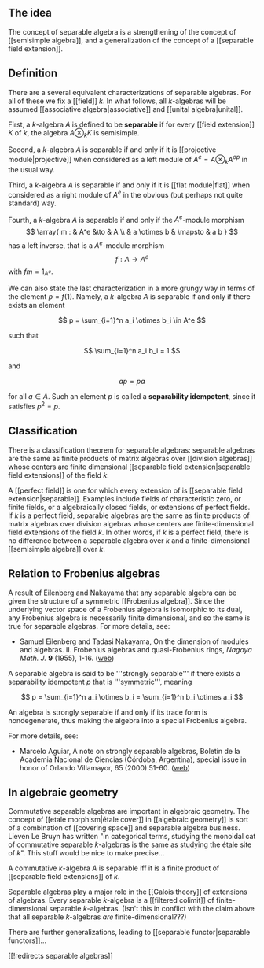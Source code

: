 ## The idea ##

The concept of separable algebra is a strengthening of the concept of [[semisimple algebra]], and a generalization of the concept of a [[separable field extension]].

## Definition ##

There are a several equivalent characterizations of separable algebras.  For all of these we fix a [[field]] $k$.  In what follows, all $k$-algebras will be assumed [[associative algebra|associative]] and [[unital algebra|unital]]. 

First, a $k$-algebra $A$ is defined to be **separable** if for every [[field extension]] $K$ of $k$, the algebra $A \otimes_k K$ is semisimple.

Second, a $k$-algebra $A$ is separable if and only if it is [[projective module|projective]] when considered as a left module of $A^e = A \otimes_k A^{op}$ in the usual way.

Third, a $k$-algebra $A$ is separable if and only if it is [[flat module|flat]] when considered as a right module of $A^e$ in the obvious (but perhaps not quite standard) way.  

Fourth, a $k$-algebra $A$ is separable if and only if the $A^e$-module morphism 
$$ \array{
m : & A^e &\to & A  \\
     & a \otimes b & \mapsto & a b 
}
$$
has a left inverse, that is a $A^e$-module morphism
$$  f: A \to  A^e  $$
with $f m = 1_{A^e}$.

We can also state the last characterization in a more grungy way in terms of the element $p = f(1)$.  Namely, a $k$-algebra $A$ is separable if and only if there exists an element 

$$ p = \sum_{i=1}^n a_i \otimes b_i  \in A^e $$

such that 

$$ \sum_{i=1}^n a_i b_i = 1 $$  

and 

$$ a p = p a $$

for all $a \in A$.  Such an element $p$ is called a **separability idempotent**, since it satisfies $p^2 = p$. 

## Classification ##

There is a classification theorem for separable algebras: separable algebras are the same as finite products of matrix algebras over [[division algebras]] whose centers are finite dimensional [[separable field extension|separable field extensions]] of the field $k$.  

A [[perfect field]] is one for which every extension of is [[separable field extension|separable]].  Examples include fields of characteristic zero, or finite fields, or a algebraically closed fields, or extensions of perfect fields.  If $k$ is a perfect field, separable algebras are the same as finite products of matrix algebras over division algebras whose centers are finite-dimensional field extensions of the field $k$.  In other words, if $k$ is a perfect field, there is no difference between a separable algebra over $k$ and a finite-dimensional [[semisimple algebra]] over $k$.

## Relation to Frobenius algebras ##

A result of Eilenberg and Nakayama that any separable algebra can be given the structure of a symmetric [[Frobenius algebra]].  Since the underlying vector space of a Frobenius algebra is isomorphic to its dual, any Frobenius algebra is necessarily finite dimensional, and so the same is true for separable algebras.  For more details, see:

* Samuel Eilenberg and Tadasi Nakayama, On the dimension of modules and algebras. II. Frobenius algebras and quasi-Frobenius rings, _Nagoya Math. J._ **9** (1955), 1-16. 
([web](http://projecteuclid.org/DPubS?service=UI&version=1.0&verb=Display&handle=euclid.nmj/1118799677))

A separable algebra is said to be '''strongly separable''' if there exists a separability idempotent $p$ that is '''symmetric''', meaning

$$ p = \sum_{i=1}^n a_i \otimes b_i = \sum_{i=1}^n b_i \otimes a_i $$

An algebra is strongly separable if and only if its trace form is nondegenerate, thus making the algebra into a special Frobenius algebra.   

For more details, see:

* Marcelo Aguiar, A note on strongly separable algebras, Bolet&#237;n de la Academia Nacional de Ciencias (C&#243;rdoba, Argentina), special issue in honor of Orlando Villamayor, 65 (2000) 51-60.  ([web](http://www.math.tamu.edu/~maguiar/strongly.ps.gz))

## In algebraic geometry ##

Commutative separable algebras are important in algebraic geometry.    The concept of [[etale morphism|étale cover]] in [[algebraic geometry]] is sort of a combination of [[covering space]] and separable algebra business. Lieven Le Bruyn has written "in categorical terms, studying the monoidal cat of commutative separable $k$-algebras is the same as studying the &#233;tale site of $k$".   This stuff would be nice to make precise...

A  commutative $k$-algebra $A$ is separable iff it is a finite product of [[separable field extensions]] of $k$.  

Separable algebras play a major role in the [[Galois theory]] of extensions of algebras.  Every separable $k$-algebra is a [[filtered colimit]] of finite-dimensional separable $k$-algebras.   (Isn't this in conflict with the claim above that all separable $k$-algebras _are_ finite-dimensional???)

There are further generalizations, leading to [[separable functor|separable functors]]...

[[!redirects separable algebras]]